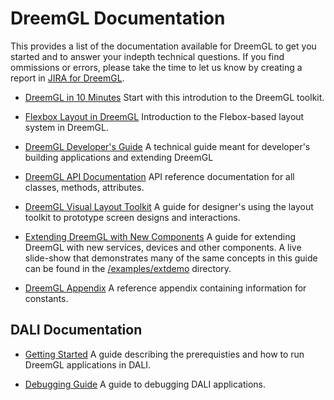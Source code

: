 # DreemGL Documentation

This provides a list of the documentation available for DreemGL to get
you started and to answer your indepth technical questions. If you
find ommissions or errors, please take the time to let us know by
creating a report in [JIRA for DreemGL](https://dreem2.atlassian.net).

* [DreemGL in 10
  Minutes](https://github.com/dreemproject/dreemgl/blob/master/docs/guides/dreem_in_10/README.md)
  Start with this introdution to the DreemGL toolkit.

* [Flexbox Layout in
  DreemGL](https://github.com/dreemproject/dreemgl/blob/master/docs/guides/flexbox/README.md)
  Introduction to the Flebox-based layout system in DreemGL.

* [DreemGL Developer's
Guide](https://github.com/dreemproject/dreemgl/blob/master/docs/developer_guide/README.md)
  A technical guide meant for developer's building applications and
  extending DreemGL

* [DreemGL API
  Documentation](http://dreemproject.github.io/dreemgl/docs/api/index.html)
  API reference documentation for all classes, methods,
  attributes.

* [DreemGL Visual Layout Toolkit](https://github.com/dreemproject/dreemgl/tree/master/docs/guides/toolkit/README.md)
A guide for designer's using the layout toolkit to prototype screen designs and interactions. 

* [Extending DreemGL with New Components](https://github.com/dreemproject/dreemgl/tree/master/docs/guides/components/README.md)
A guide for extending DreemGL with new services, devices and other components. A live slide-show that demonstrates many of the same concepts in this guide can be found in the [/examples/extdemo](https://github.com/dreemproject/dreemgl/tree/master/examples/extdemo) directory.

* [DreemGL
  Appendix](https://github.com/dreemproject/dreemgl/blob/master/docs/guides/appendix/README.md)
  A reference appendix containing information for constants.


## DALI Documentation
* [Getting Started](https://github.com/dreemproject/dreemgl/blob/master/docs/dali/dali_getting_started.md)
A guide describing the prerequisties and how to run DreemGL applications in DALI.

* [Debugging Guide](https://github.com/dreemproject/dreemgl/blob/master/docs/dali/dali_debugging.md)
A guide to debugging DALI applications.
